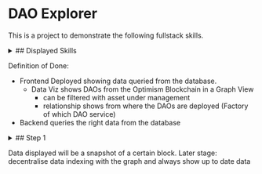 # DAO Explorer

This is a project to demonstrate the following fullstack skills.

<details>
    <summary>## Displayed Skills</summary>
    
    Frontend
    - NextJS
    - React
    - TailwindCSS
    - Data Viz

    Backend
    - Django
    - Prisma (ORM)

    Database
    - PostgreSQL

    CI/CD
    - Deployment
    - Dockerization

    Data Analytics
    - Understanding of Blockchain Data
    - Understanding of Decentralised Autonomous Organisations and the ecosystem
</details>

Definition of Done:
- Frontend Deployed showing data queried from the database.
    - Data Viz shows DAOs from the Optimism Blockchain in a Graph View
        - can be filtered with asset under management
        - relationship shows from where the DAOs are deployed (Factory of which DAO service)
- Backend queries the right data from the database

<details>
    <summary>## Step 1</summary>
    1. Find the factory address of a DAO service provider
        Search on the website, github or deploy a DAO and check etherscan for internal txs.
        [Aragon](https://github.com/aragon/osx/blob/82f16c3ebb662cee9ac420d32d493e36bb352f45/packages/contracts/Releases.md?plain=1#L5)

        For example:
            DAO Factory: [0xf96e6FD76BD0A15580604e1Ea5818D448b1041C0](https://etherscan.io/address/0xf96e6FD76BD0A15580604e1Ea5818D448b1041C0)
            Click on one DAO deployment, method: "Create Dao":
            Example: [0xa5949f582fbc3a914f9fb4e62698523725febe054c6d8eb45e90dbb4b17cb448](https://etherscan.io/tx/0xa5949f582fbc3a914f9fb4e62698523725febe054c6d8eb45e90dbb4b17cb448)
            -> two internal txs
            1) Multisig Factory instantiating a multisig deployed via Proxy-1967
            2) DAO Factory instantiating a governor contract deployed via Proxy-1967
            



</details>

Data displayed will be a snapshot of a certain block.
Later stage: decentralise data indexing with the graph and always show up to date data

